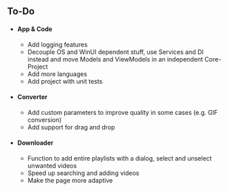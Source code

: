 ## To-Do

- #### App & Code
  - Add logging features
  - Decouple OS and WinUI dependent stuff, use Services and DI instead and move Models and ViewModels in an independent Core-Project
  - Add more languages
  - Add project with unit tests

- #### Converter
  - Add custom parameters to improve quality in some cases (e.g. GIF conversion)
  - Add support for drag and drop

- #### Downloader
  - Function to add entire playlists with a dialog, select and unselect unwanted videos
  - Speed up searching and adding videos
  - Make the page more adaptive
